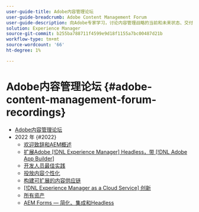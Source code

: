 ```yaml
---
user-guide-title: Adobe内容管理论坛
user-guide-breadcrumb: Adobe Content Management Forum
user-guide-description: 向Adobe专家学习，讨论内容管理战略的当前和未来状态、交付件、挑战和技术要求。
solution: Experience Manager
source-git-commit: b255ba788711f4599e9d18f1155a7bc00487d21b
workflow-type: tm+mt
source-wordcount: '66'
ht-degree: 1%

---
```



# Adobe内容管理论坛 {#adobe-content-management-forum-recordings}

+ [Adobe内容管理论坛](overview.md)
+ 2022 年 {#2022}
   + [欢迎致辞和AEM概述](2022/welcome.md)
   + [扩展Adobe [!DNL Experience Manager] Headless，带 [!DNL Adobe App Builder]](2022/headless.md)
   + [开发人员最佳实践](2022/developer-best-practices.md)
   + [投放内容个性化](2022/personalization.md)
   + [构建可扩展的内容供应链](2022/supply-chain.md)
   + [[!DNL Experience Manager as a Cloud Service] 创新](2022/innovations.md)
   + [所有资产](2022/assets-for-all.md)
   + [AEM Forms — 简化、集成和Headless](2022/forms-headless.md)